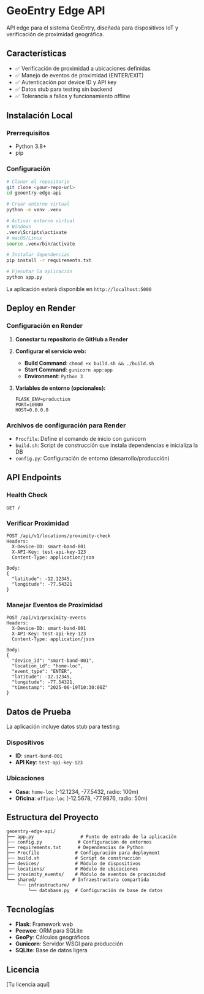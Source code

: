 # GeoEntry Edge API

API edge para el sistema GeoEntry, diseñada para dispositivos IoT y verificación de proximidad geográfica.

## Características

- ✅ Verificación de proximidad a ubicaciones definidas
- ✅ Manejo de eventos de proximidad (ENTER/EXIT)
- ✅ Autenticación por device ID y API key
- ✅ Datos stub para testing sin backend
- ✅ Tolerancia a fallos y funcionamiento offline

## Instalación Local

### Prerrequisitos
- Python 3.8+
- pip

### Configuración
```bash
# Clonar el repositorio
git clone <your-repo-url>
cd geoentry-edge-api

# Crear entorno virtual
python -m venv .venv

# Activar entorno virtual
# Windows
.venv\Scripts\activate
# macOS/Linux
source .venv/bin/activate

# Instalar dependencias
pip install -r requirements.txt

# Ejecutar la aplicación
python app.py
```

La aplicación estará disponible en `http://localhost:5000`

## Deploy en Render

### Configuración en Render

1. **Conectar tu repositorio de GitHub a Render**

2. **Configurar el servicio web:**
   - **Build Command**: `chmod +x build.sh && ./build.sh`
   - **Start Command**: `gunicorn app:app`
   - **Environment**: `Python 3`

3. **Variables de entorno (opcionales):**
   ```
   FLASK_ENV=production
   PORT=10000
   HOST=0.0.0.0
   ```

### Archivos de configuración para Render

- `Procfile`: Define el comando de inicio con gunicorn
- `build.sh`: Script de construcción que instala dependencias e inicializa la DB
- `config.py`: Configuración de entorno (desarrollo/producción)

## API Endpoints

### Health Check
```
GET /
```

### Verificar Proximidad
```
POST /api/v1/locations/proximity-check
Headers:
  X-Device-ID: smart-band-001
  X-API-Key: test-api-key-123
  Content-Type: application/json

Body:
{
  "latitude": -12.12345,
  "longitude": -77.54321
}
```

### Manejar Eventos de Proximidad
```
POST /api/v1/proximity-events
Headers:
  X-Device-ID: smart-band-001
  X-API-Key: test-api-key-123
  Content-Type: application/json

Body:
{
  "device_id": "smart-band-001",
  "location_id": "home-loc",
  "event_type": "ENTER",
  "latitude": -12.12345,
  "longitude": -77.54321,
  "timestamp": "2025-06-19T10:30:00Z"
}
```

## Datos de Prueba

La aplicación incluye datos stub para testing:

### Dispositivos
- **ID**: `smart-band-001`
- **API Key**: `test-api-key-123`

### Ubicaciones
- **Casa**: `home-loc` (-12.1234, -77.5432, radio: 100m)
- **Oficina**: `office-loc` (-12.5678, -77.9876, radio: 50m)

## Estructura del Proyecto

```
geoentry-edge-api/
├── app.py                 # Punto de entrada de la aplicación
├── config.py             # Configuración de entornos
├── requirements.txt      # Dependencias de Python
├── Procfile             # Configuración para deployment
├── build.sh             # Script de construcción
├── devices/             # Módulo de dispositivos
├── locations/           # Módulo de ubicaciones
├── proximity_events/    # Módulo de eventos de proximidad
└── shared/             # Infraestructura compartida
    └── infrastructure/
        └── database.py  # Configuración de base de datos
```

## Tecnologías

- **Flask**: Framework web
- **Peewee**: ORM para SQLite
- **GeoPy**: Cálculos geográficos
- **Gunicorn**: Servidor WSGI para producción
- **SQLite**: Base de datos ligera

## Licencia

[Tu licencia aquí]
